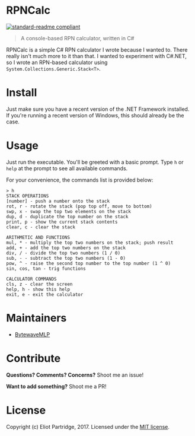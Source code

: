 # RPNCalc

[![standard-readme compliant](https://img.shields.io/badge/readme%20style-standard-brightgreen.svg?style=flat-square)](https://github.com/RichardLitt/standard-readme)

> A console-based RPN calculator, written in C#

RPNCalc is a simple C# RPN calculator I wrote because I wanted to. There really isn't much more to it than that. I wanted to experiment with C#.NET, so I wrote an RPN-based calculator using `System.Collections.Generic.Stack<T>`.

# Install

Just make sure you have a recent version of the .NET Framework installed. If you're running a recent version of Windows, this should already be the case.

# Usage

Just run the executable. You'll be greeted with a basic prompt. Type `h` or `help` at the prompt to see all available commands.

For your convenience, the commands list is provided below:

```
> h
STACK OPERATIONS
[number] - push a number onto the stack
rot, r - rotate the stack (pop top off, move to bottom)
swp, x - swap the top two elements on the stack
dup, d - duplicate the top number on the stack
print, p - show the current stack contents
clear, c - clear the stack

ARITHMETIC AND FUNCTIONS
mul, * - multiply the top two numbers on the stack; push result
add, + - add the top two numbers on the stack
div, / - divide the top two numbers (1 / 0)
sub, - - subtract the top two numbers (1 - 0)
pow, ^ - raise the second top number to the top number (1 ^ 0)
sin, cos, tan - trig functions

CALCULATOR COMMANDS
cls, z - clear the screen
help, h - show this help
exit, e - exit the calculator
```

# Maintainers

- [BytewaveMLP](https://github.com/BytewaveMLP)

# Contribute

**Questions? Comments? Concerns?** Shoot me an issue!

**Want to add something?** Shoot me a PR!

# License

Copyright (c) Eliot Partridge, 2017. Licensed under the [MIT license](/LICENSE).